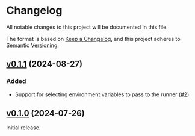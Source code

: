 # Changelog

All notable changes to this project will be documented in this file.

The format is based on [Keep a Changelog](https://keepachangelog.com/en/1.0.0/),
and this project adheres to [Semantic Versioning](https://semver.org/spec/v2.0.0.html).

## [v0.1.1](https://github.com/livebook-dev/kino_flame/tree/v0.1.1) (2024-08-27)

### Added

* Support for selecting environment variables to pass to the runner ([#2](https://github.com/livebook-dev/kino_flame/pull/2))

## [v0.1.0](https://github.com/livebook-dev/kino_flame/tree/v0.1.0) (2024-07-26)

Initial release.
